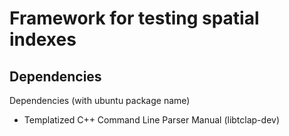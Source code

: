 # Framework for testing spatial indexes

## Dependencies
Dependencies (with ubuntu package name)

- Templatized C++ Command Line Parser Manual (libtclap-dev)
